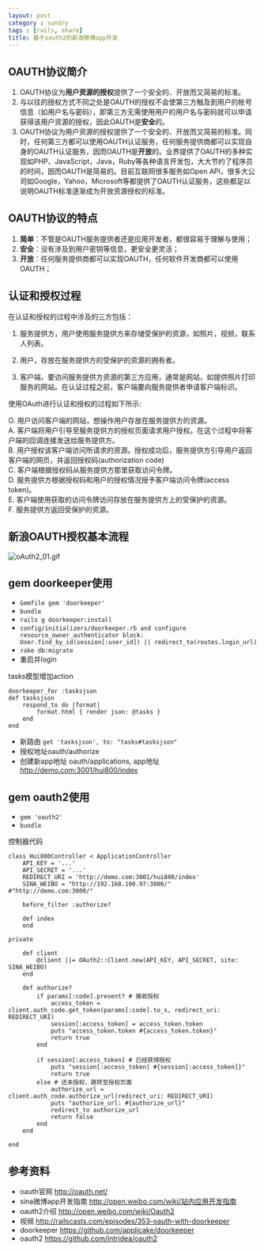 ```yaml
---
layout: post
category : sundry
tags : [rails, share]
title: 基于oauth2的新浪微博app开发
---
```


## OAUTH协议简介
1. OAUTH协议为**用户资源的授权**提供了一个安全的、开放而又简易的标准。
2. 与以往的授权方式不同之处是OAUTH的授权不会使第三方触及到用户的帐号信息（如用户名与密码），即第三方无需使用用户的用户名与密码就可以申请获得该用户资源的授权，因此OAUTH是**安全**的。
3. OAUTH协议为用户资源的授权提供了一个安全的、开放而又简易的标准。同时，任何第三方都可以使用OAUTH认证服务，任何服务提供商都可以实现自身的OAUTH认证服务，因而OAUTH是**开放**的。业界提供了OAUTH的多种实现如PHP、JavaScript，Java，Ruby等各种语言开发包，大大节约了程序员的时间，因而OAUTH是简易的。目前互联网很多服务如Open API，很多大公司如Google，Yahoo，Microsoft等都提供了OAUTH认证服务，这些都足以说明OAUTH标准逐渐成为开放资源授权的标准。

## OAUTH协议的特点
1. **简单**：不管是OAUTH服务提供者还是应用开发者，都很容易于理解与使用；
2. **安全**：没有涉及到用户密钥等信息，更安全更灵活；
3. **开放**：任何服务提供商都可以实现OAUTH，任何软件开发商都可以使用OAUTH；

## 认证和授权过程
在认证和授权的过程中涉及的三方包括：

1. 服务提供方，用户使用服务提供方来存储受保护的资源，如照片，视频，联系人列表。

2. 用户，存放在服务提供方的受保护的资源的拥有者。

3. 客户端，要访问服务提供方资源的第三方应用，通常是网站，如提供照片打印服务的网站。在认证过程之前，客户端要向服务提供者申请客户端标识。

使用OAuth进行认证和授权的过程如下所示:

O. 用户访问客户端的网站，想操作用户存放在服务提供方的资源。  
A. 客户端将用户引导至服务提供方的授权页面请求用户授权。在这个过程中将客户端的回调连接发送给服务提供方。  
B. 用户授权该客户端访问所请求的资源。授权成功后，服务提供方引导用户返回客户端的网页，并返回授权码(authorization code)  
C. 客户端根据授权码从服务提供方那里获取访问令牌。  
D. 服务提供方根据授权码和用户的授权情况授予客户端访问令牌(access token)。  
E. 客户端使用获取的访问令牌访问存放在服务提供方上的受保护的资源。  
F. 服务提供方返回受保护的资源。  
## 新浪OAUTH授权基本流程
<img src="http://www.sinaimg.cn/blog/developer/wiki/oAuth2_01.gif" alt="oAuth2_01.gif">

## gem doorkeeper使用
* `Gemfile gem 'doorkeeper'`
* `bundle`
* `rails g doorkeeper:install`
* `config/initializers/doorkeeper.rb and configure resource_owner_authenticator block:
User.find_by_id(session[:user_id]) || redirect_to(routes.login_url)`
* `rake db:migrate`
* 重启并login

tasks模型增加action

    doorkeeper_for :tasksjson
    def tasksjson
        respond_to do |format|
            format.html { render json: @tasks }
        end
    end
    
* 新路由 `get 'tasksjson', to: "tasks#tasksjson"`
* 授权地址oauth/authorize
* 创建新app地址 oauth/applications, app地址 http://demo.com:3001/hui800/index

## gem oauth2使用
* `gem 'oauth2'`
* `bundle`

控制器代码

    class Hui800Controller < ApplicationController
        API_KEY = '...'
        API_SECRET = '...'
        REDIRECT_URI = 'http://demo.com:3001/hui800/index'
        SINA_WEIBO = "http://192.168.100.97:3000/" #"http://demo.com:3000/"
        
        before_filter :authorize?
        
        def index
        end
        
    private

        def client
            @client ||= OAuth2::Client.new(API_KEY, API_SECRET, site: SINA_WEIBO)
        end

        def authorize?
            if params[:code].present? # 接收授权
                access_token = client.auth_code.get_token(params[:code].to_s, redirect_uri: REDIRECT_URI)
                session[:access_token] = access_token.token
                puts "access_token.token #{access_token.token}"
                return true
            end
            
            if session[:access_token] # 已经获得授权
                puts "session[:access_token] #{session[:access_token]}"
                return true
            else # 还未授权，跳转至授权页面
                authorize_url = client.auth_code.authorize_url(redirect_uri: REDIRECT_URI)
                puts "authorize_url: #{authorize_url}"
                redirect_to authorize_url
                return false
            end
        end
     
    end


## 参考资料
* oauth官网 <http://oauth.net/>
* sina微博app开发指南 <http://open.weibo.com/wiki/站内应用开发指南>
* oauth2介绍 <http://open.weibo.com/wiki/Oauth2>
* 视频 <http://railscasts.com/episodes/353-oauth-with-doorkeeper>
* doorkeeper <https://github.com/applicake/doorkeeper>
* oauth2 <https://github.com/intridea/oauth2>


